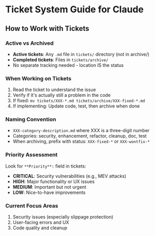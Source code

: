 # Ticket System Guide for Claude

## How to Work with Tickets

### Active vs Archived

- **Active tickets**: Any `.md` file in `tickets/` directory (not in archive/)
- **Completed tickets**: Files in `tickets/archive/`
- No separate tracking needed - location IS the status

### When Working on Tickets

1. Read the ticket to understand the issue
2. Verify if it's actually still a problem in the code
3. If fixed: `mv tickets/XXX-*.md tickets/archive/XXX-fixed-*.md`
4. If implementing: Update code, test, then archive when done

### Naming Convention

- `XXX-category-description.md` where XXX is a three-digit number
- Categories: security, enhancement, refactor, cleanup, doc, test
- When archiving, prefix with status: `XXX-fixed-*` or `XXX-wontfix-*`

### Priority Assessment

Look for `**Priority**:` field in tickets:

- **CRITICAL**: Security vulnerabilities (e.g., MEV attacks)
- **HIGH**: Major functionality or UX issues
- **MEDIUM**: Important but not urgent
- **LOW**: Nice-to-have improvements

### Current Focus Areas

1. Security issues (especially slippage protection)
2. User-facing errors and UX
3. Code quality and cleanup
